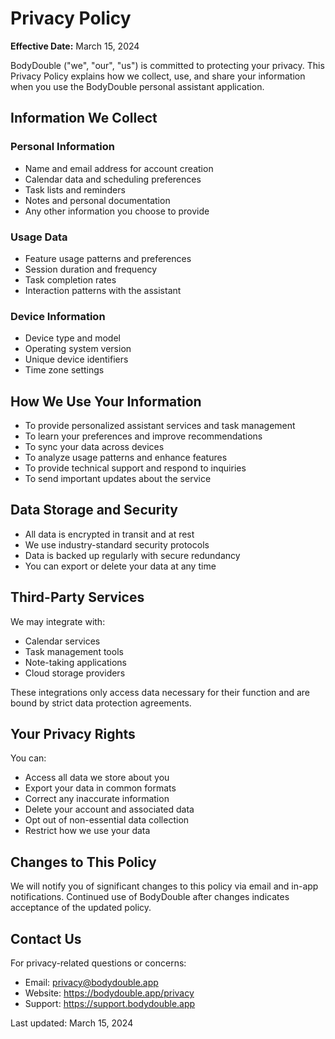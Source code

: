 # Privacy Policy

**Effective Date:** March 15, 2024

BodyDouble ("we", "our", "us") is committed to protecting your privacy. This Privacy Policy explains how we collect, use, and share your information when you use the BodyDouble personal assistant application.

## Information We Collect

### Personal Information
- Name and email address for account creation
- Calendar data and scheduling preferences 
- Task lists and reminders
- Notes and personal documentation
- Any other information you choose to provide

### Usage Data
- Feature usage patterns and preferences
- Session duration and frequency
- Task completion rates
- Interaction patterns with the assistant

### Device Information
- Device type and model
- Operating system version
- Unique device identifiers
- Time zone settings

## How We Use Your Information
- To provide personalized assistant services and task management
- To learn your preferences and improve recommendations
- To sync your data across devices
- To analyze usage patterns and enhance features
- To provide technical support and respond to inquiries
- To send important updates about the service

## Data Storage and Security
- All data is encrypted in transit and at rest
- We use industry-standard security protocols
- Data is backed up regularly with secure redundancy
- You can export or delete your data at any time

## Third-Party Services
We may integrate with:
- Calendar services
- Task management tools
- Note-taking applications
- Cloud storage providers

These integrations only access data necessary for their function and are bound by strict data protection agreements.

## Your Privacy Rights
You can:
- Access all data we store about you
- Export your data in common formats
- Correct any inaccurate information
- Delete your account and associated data
- Opt out of non-essential data collection
- Restrict how we use your data

## Changes to This Policy
We will notify you of significant changes to this policy via email and in-app notifications. Continued use of BodyDouble after changes indicates acceptance of the updated policy.

## Contact Us
For privacy-related questions or concerns:
- Email: privacy@bodydouble.app
- Website: https://bodydouble.app/privacy
- Support: https://support.bodydouble.app

Last updated: March 15, 2024